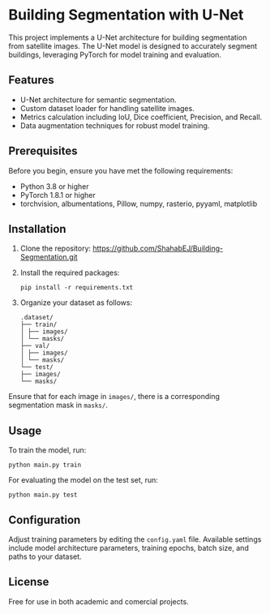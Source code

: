 # Building Segmentation with U-Net

This project implements a U-Net architecture for building segmentation from satellite images. The U-Net model is designed to accurately segment buildings, leveraging PyTorch for model training and evaluation.

## Features

- U-Net architecture for semantic segmentation.
- Custom dataset loader for handling satellite images.
- Metrics calculation including IoU, Dice coefficient, Precision, and Recall.
- Data augmentation techniques for robust model training.

## Prerequisites

Before you begin, ensure you have met the following requirements:

- Python 3.8 or higher
- PyTorch 1.8.1 or higher
- torchvision, albumentations, Pillow, numpy, rasterio, pyyaml, matplotlib

## Installation

1. Clone the repository:
   https://github.com/ShahabEJ/Building-Segmentation.git

2. Install the required packages:
   ```
   pip install -r requirements.txt
   ````

4. Organize your dataset as follows:
     ```
    .dataset/
    ├── train/
    │ ├── images/
    │ └── masks/
    ├── val/
    │ ├── images/
    │ └── masks/
    └── test/
    ├── images/
    └── masks/
    ```

Ensure that for each image in `images/`, there is a corresponding segmentation mask in `masks/`.

## Usage

To train the model, run:
  ```
  python main.py train
  ```

For evaluating the model on the test set, run:
   ```
  python main.py test
  ```


## Configuration
Adjust training parameters by editing the `config.yaml` file. Available settings include model architecture parameters, training epochs, batch size, and paths to your dataset.

## License
Free for use in both academic and comercial projects.


